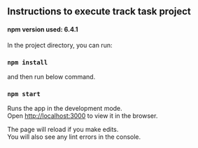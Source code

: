 

## Instructions to execute track task project
#### npm version used: 6.4.1

In the project directory, you can run:
### `npm install`

 and then run below command.
### `npm start`

Runs the app in the development mode.<br>
Open [http://localhost:3000](http://localhost:3000) to view it in the browser.

The page will reload if you make edits.<br>
You will also see any lint errors in the console.
